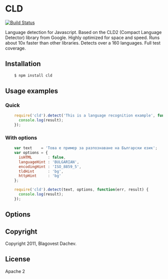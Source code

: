 # CLD
[![Build Status](https://secure.travis-ci.org/dachev/cld.png)](http://travis-ci.org/#!/dachev/cld)

Language detection for Javascript. Based on the CLD2 (Compact Language Detector) library from Google. Highly optimized for space and speed. Runs about 10x faster than other libraries. Detects over a 160 languages. Full test coverage.

## Installation

``` bash
    $ npm install cld
```

## Usage examples
### Quick
``` javascript
    require('cld').detect('This is a language recognition example', function(err, result) {
      console.log(result);
    });
```

### With options
``` javascript
    var text    = 'Това е пример за разпознаване на Български език';
    var options = {
      isHTML       : false,
      languageHint : 'BULGARIAN',
      encodingHint : 'ISO_8859_5',
      tldHint      : 'bg',
      httpHint     : 'bg'
    };

    require('cld').detect(text, options, function(err, result) {
      console.log(result);
    });
```


## Options

## Copyright
Copyright 2011, Blagovest Dachev.

## License
Apache 2
